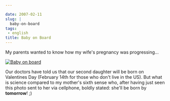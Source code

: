 ```yaml
---

date: 2007-02-11
slug: |
  baby-on-board
tags:
 - english
title: Baby on Board
---
```


My parents wanted to know how my wife's pregnancy was progressing...

[![Baby on
board](http://farm1.static.flickr.com/155/385909108_735e597f5e.jpg)](http://www.flickr.com/photos/25563799@N00/385909108/)

Our doctors have told us that our second daughter will be born on
Valentines Day (February 14th for those who don't live in the US). But
what is science compared to my mother's sixth sense who, after having
just seen this photo sent to her via cellphone, boldly stated: she'll be
born by **tomorrow**! ;)
